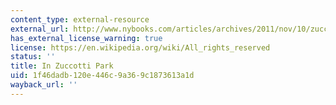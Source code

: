 ```yaml
---
content_type: external-resource
external_url: http://www.nybooks.com/articles/archives/2011/nov/10/zuccotti-park/?pagination=false
has_external_license_warning: true
license: https://en.wikipedia.org/wiki/All_rights_reserved
status: ''
title: In Zuccotti Park
uid: 1f46dadb-120e-446c-9a36-9c1873613a1d
wayback_url: ''
---
```

